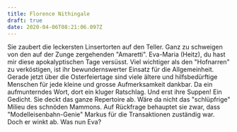 ```yaml
---
title: Florence Nithingale
draft: true
date: 2020-04-06T08:21:06.097Z
---
```

Sie zaubert die leckersten Linsertorten auf den Teller. Ganz zu schweigen von den auf der Zunge zergehenden "Amaretti". Eva-Maria (Heitz), du hast mir diese apokalyptischen Tage versüsst. Viel wichtiger als den "Hofnarren" zu verköstigen, ist ihr bewundernswerter Einsatz für die Allgemeinheit. Gerade jetzt über die Osterfeiertage sind viele ältere und hilfsbedürftige Menschen für jede kleine und grosse Aufmerksamkeit dankbar. Da ein aufmunterndes Wort, dort ein kluger Ratschlag. Und erst ihre Suppen! Ein Gedicht. Sie deckt das ganze Repertoire ab. Wäre da nicht das "schlüpfrige" Milieu des schnöden Mammons. Auf Rückfrage behauptet sie zwar, dass "Modelleisenbahn-Genie" Markus für die Transaktionen zuständig war. Doch er winkt ab. Was nun Eva?